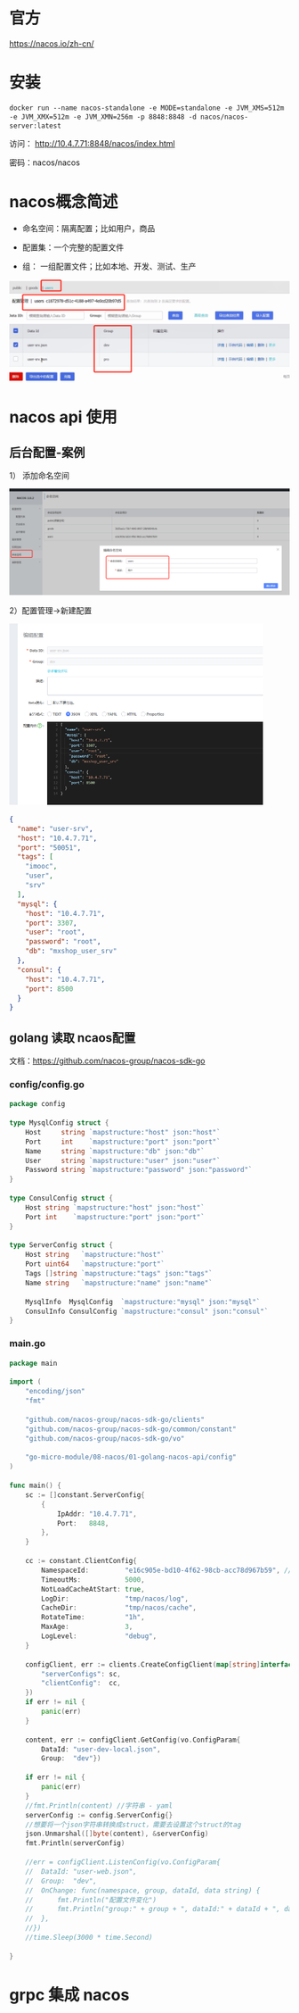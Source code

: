 # 官方

https://nacos.io/zh-cn/



# 安装

```shell
docker run --name nacos-standalone -e MODE=standalone -e JVM_XMS=512m -e JVM_XMX=512m -e JVM_XMN=256m -p 8848:8848 -d nacos/nacos-server:latest
```

访问： http://10.4.7.71:8848/nacos/index.html

密码：nacos/nacos



# nacos概念简述

* 命名空间：隔离配置；比如用户，商品

* 配置集：一个完整的配置文件

* 组： 一组配置文件；比如本地、开发、测试、生产

 <img src="images/image-20210826184746965.png" alt="image-20210826184746965" style="zoom: 67%;" />



# nacos api 使用

## 后台配置-案例

1） 添加命名空间

 ![image-20210826184908558](images/image-20210826184908558.png)



2）配置管理->新建配置

 <img src="images/image-20210826185001110.png" alt="image-20210826185001110" style="zoom:50%;" />

```json
{
  "name": "user-srv",
  "host": "10.4.7.71",
  "port": "50051",
  "tags": [
    "imooc",
    "user",
    "srv"
  ],
  "mysql": {
    "host": "10.4.7.71",
    "port": 3307,
    "user": "root",
    "password": "root",
    "db": "mxshop_user_srv"
  },
  "consul": {
    "host": "10.4.7.71",
    "port": 8500
  }
}
```



## golang 读取 ncaos配置

文档：https://github.com/nacos-group/nacos-sdk-go

### config/config.go

```go
package config

type MysqlConfig struct {
	Host     string `mapstructure:"host" json:"host"`
	Port     int    `mapstructure:"port" json:"port"`
	Name     string `mapstructure:"db" json:"db"`
	User     string `mapstructure:"user" json:"user"`
	Password string `mapstructure:"password" json:"password"`
}

type ConsulConfig struct {
	Host string `mapstructure:"host" json:"host"`
	Port int    `mapstructure:"port" json:"port"`
}

type ServerConfig struct {
	Host string   `mapstructure:"host"`
	Port uint64   `mapstructure:"port"`
	Tags []string `mapstructure:"tags" json:"tags"`
	Name string   `mapstructure:"name" json:"name"`

	MysqlInfo  MysqlConfig  `mapstructure:"mysql" json:"mysql"`
	ConsulInfo ConsulConfig `mapstructure:"consul" json:"consul"`
}

```



### main.go

```go
package main

import (
	"encoding/json"
	"fmt"

	"github.com/nacos-group/nacos-sdk-go/clients"
	"github.com/nacos-group/nacos-sdk-go/common/constant"
	"github.com/nacos-group/nacos-sdk-go/vo"

	"go-micro-module/08-nacos/01-golang-nacos-api/config"
)

func main() {
	sc := []constant.ServerConfig{
		{
			IpAddr: "10.4.7.71",
			Port:   8848,
		},
	}

	cc := constant.ClientConfig{
		NamespaceId:         "e16c905e-bd10-4f62-98cb-acc78d967b59", // 如果需要支持多namespace，我们可以场景多个client,它们有不同的NamespaceId
		TimeoutMs:           5000,
		NotLoadCacheAtStart: true,
		LogDir:              "tmp/nacos/log",
		CacheDir:            "tmp/nacos/cache",
		RotateTime:          "1h",
		MaxAge:              3,
		LogLevel:            "debug",
	}

	configClient, err := clients.CreateConfigClient(map[string]interface{}{
		"serverConfigs": sc,
		"clientConfig":  cc,
	})
	if err != nil {
		panic(err)
	}

	content, err := configClient.GetConfig(vo.ConfigParam{
		DataId: "user-dev-local.json",
		Group:  "dev"})

	if err != nil {
		panic(err)
	}
	//fmt.Println(content) //字符串 - yaml
	serverConfig := config.ServerConfig{}
	//想要将一个json字符串转换成struct，需要去设置这个struct的tag
	json.Unmarshal([]byte(content), &serverConfig)
	fmt.Println(serverConfig)

	//err = configClient.ListenConfig(vo.ConfigParam{
	//	DataId: "user-web.json",
	//	Group:  "dev",
	//	OnChange: func(namespace, group, dataId, data string) {
	//		fmt.Println("配置文件变化")
	//		fmt.Println("group:" + group + ", dataId:" + dataId + ", data:" + data)
	//	},
	//})
	//time.Sleep(3000 * time.Second)

}

```



# grpc 集成 nacos




